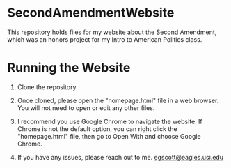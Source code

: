 # SecondAmendmentWebsite
This repository holds files for my website about the Second Amendment, which was an honors project for my Intro to American Politics class.

# Running the Website
1) Clone the repository

2) Once cloned, please open the "homepage.html" file in a web browser. You will not need to open or edit any other files.

3) I recommend you use Google Chrome to navigate the website. If Chrome is not the default option, you can right click the "homepage.html" file, then go to Open With and choose Google Chrome.

4) If you have any issues, please reach out to me.
egscott@eagles.usi.edu
